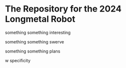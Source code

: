# The Repository for the 2024 Longmetal Robot

something something interesting

something something swerve

something something plans

w specificity 
